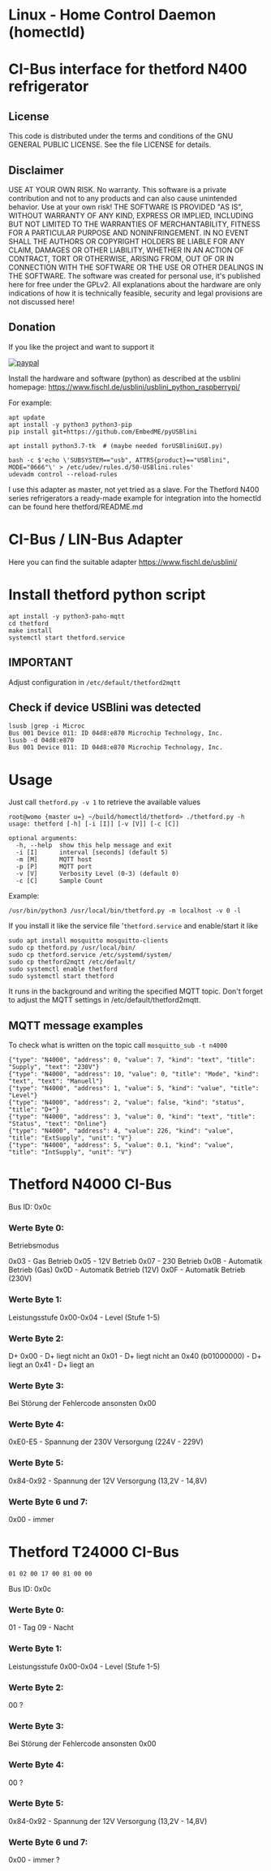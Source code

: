 # Linux - Home Control Daemon (homectld)

# CI-Bus interface for thetford N400 refrigerator

## License
This code is distributed under the terms and conditions of the GNU GENERAL PUBLIC LICENSE. See the file LICENSE for details.

## Disclaimer
USE AT YOUR OWN RISK. No warranty.
This software is a private contribution and not to any products and can also cause unintended behavior. Use at your own risk!
THE SOFTWARE IS PROVIDED "AS IS", WITHOUT WARRANTY OF ANY KIND, EXPRESS OR IMPLIED, INCLUDING BUT NOT LIMITED TO THE WARRANTIES OF MERCHANTABILITY, FITNESS FOR A PARTICULAR PURPOSE AND NONINFRINGEMENT. IN NO EVENT SHALL THE AUTHORS OR COPYRIGHT HOLDERS BE LIABLE FOR ANY CLAIM, DAMAGES OR OTHER LIABILITY, WHETHER IN AN ACTION OF CONTRACT, TORT OR OTHERWISE, ARISING FROM, OUT OF OR IN CONNECTION WITH THE SOFTWARE OR THE USE OR OTHER DEALINGS IN THE SOFTWARE.
The software was created for personal use, it's published here for free under the GPLv2.
All explanations about the hardware are only indications of how it is technically feasible, security and legal provisions are not discussed here!

## Donation
If you like the project and want to support it

[![paypal](https://www.paypalobjects.com/de_DE/DE/i/btn/btn_donate_SM.gif)](https://www.paypal.com/cgi-bin/webscr?cmd=_s-xclick&hosted_button_id=KUF9ZAQ5UTHUN)


Install the hardware and software (python) as described at the usblini homepage:
https://www.fischl.de/usblini/usblini_python_raspberrypi/

For example:
```
apt update
apt install -y python3 python3-pip
pip install git+https://github.com/EmbedME/pyUSBlini

apt install python3.7-tk  # (maybe needed forUSBliniGUI.py)

bash -c $'echo \'SUBSYSTEM=="usb", ATTRS{product}=="USBlini", MODE="0666"\' > /etc/udev/rules.d/50-USBlini.rules'
udevadm control --reload-rules
```

I use this adapter as master, not yet tried as a slave.
For the Thetford N400 series refrigerators a ready-made example for integration into the homectld can be found here thetford/README.md

# CI-Bus / LIN-Bus Adapter

Here you can find the suitable adapter https://www.fischl.de/usblini/

# Install thetford python script
```
apt install -y python3-paho-mqtt
cd thetford
make install
systemctl start thetford.service
```
## IMPORTANT
Adjust configuration in `/etc/default/thetford2mqtt`

## Check if device USBlini was detected

```
lsusb |grep -i Microc
Bus 001 Device 011: ID 04d8:e870 Microchip Technology, Inc.
lsusb -d 04d8:e870
Bus 001 Device 011: ID 04d8:e870 Microchip Technology, Inc.
```

# Usage

Just call `thetford.py -v 1` to retrieve the available values
```
root@womo {master u=} ~/build/homectld/thetford> ./thetford.py -h
usage: thetford [-h] [-i [I]] [-v [V]] [-c [C]]

optional arguments:
  -h, --help  show this help message and exit
  -i [I]      interval [seconds] (default 5)
  -m [M]      MQTT host
  -p [P]      MQTT port
  -v [V]      Verbosity Level (0-3) (default 0)
  -c [C]      Sample Count
```
Example:
```
/usr/bin/python3 /usr/local/bin/thetford.py -m localhost -v 0 -l
```
If you install it like the service file '`thetford.service` and enable/start it like
```
sudo apt install mosquitto mosquitto-clients
sudo cp thetford.py /usr/local/bin/
sudo cp thetford.service /etc/systemd/system/
sudo cp thetford2mqtt /etc/default/
sudo systemctl enable thetford
sudo systemctl start thetford
```
It runs in the background and writing the specified MQTT topic.
Don't forget to adjust the MQTT settings in /etc/default/thetford2mqtt.

## MQTT message examples

To check what is written on the topic call `mosquitto_sub -t n4000`
```
{"type": "N4000", "address": 0, "value": 7, "kind": "text", "title": "Supply", "text": "230V"}
{"type": "N4000", "address": 10, "value": 0, "title": "Mode", "kind": "text", "text": "Manuell"}
{"type": "N4000", "address": 1, "value": 5, "kind": "value", "title": "Level"}
{"type": "N4000", "address": 2, "value": false, "kind": "status", "title": "D+"}
{"type": "N4000", "address": 3, "value": 0, "kind": "text", "title": "Status", "text": "Online"}
{"type": "N4000", "address": 4, "value": 226, "kind": "value", "title": "ExtSupply", "unit": "V"}
{"type": "N4000", "address": 5, "value": 0.1, "kind": "value", "title": "IntSupply", "unit": "V"}
```

# Thetford N4000 CI-Bus

Bus ID: 0x0c

### Werte Byte 0:
Betriebsmodus

0x03 - Gas Betrieb
0x05 - 12V Betrieb
0x07 - 230 Betrieb
0x0B - Automatik Betrieb (Gas)
0x0D - Automatik Betrieb (12V)
0x0F - Automatik Betrieb (230V)

### Werte Byte 1:
Leistungsstufe
0x00-0x04 - Level (Stufe 1-5)

### Werte Byte 2:
D+
0x00               - D+ liegt nicht an
0x01               - D+ liegt nicht an
0x40 (b01000000)   - D+ liegt an
0x41               - D+ liegt an

### Werte Byte 3:
Bei Störung der Fehlercode ansonsten 0x00

### Werte Byte 4:
0xE0-E5    - Spannung der 230V Versorgung (224V - 229V)

### Werte Byte 5:
0x84-0x92  - Spannung der 12V Versorgung (13,2V - 14,8V)

### Werte Byte 6 und 7:
0x00 - immer


# Thetford T24000 CI-Bus

```01 02 00 17 00 81 00 00```

Bus ID: 0x0c

### Werte Byte 0:
01 - Tag
09 - Nacht

### Werte Byte 1:
Leistungsstufe
0x00-0x04 - Level (Stufe 1-5)

### Werte Byte 2:
00 ?

### Werte Byte 3:
Bei Störung der Fehlercode ansonsten 0x00

### Werte Byte 4:
00 ?

### Werte Byte 5:
0x84-0x92  - Spannung der 12V Versorgung (13,2V - 14,8V)

### Werte Byte 6 und 7:
0x00 - immer ?
